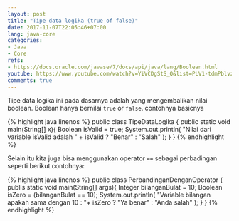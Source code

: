 ```yaml
---
layout: post
title: "Tipe data logika (true of false)"
date: 2017-11-07T22:05:46+07:00
lang: java-core
categories:
- Java
- Core
refs: 
- https://docs.oracle.com/javase/7/docs/api/java/lang/Boolean.html
youtube: https://www.youtube.com/watch?v=YiVCDgStS_Q&list=PLV1-tdmPblvz0NCFYgVQaQEOTWJCjjucO&index=14
comments: true
---
```


Tipe data logika ini pada dasarnya adalah yang mengembalikan nilai boolean. Boolean hanya bernilai `true` or `false`. contohnya basicnya 

{% highlight java linenos %}
public class TipeDataLogika {
    public static void main(String[] x){
        Boolean isValid = true;
        System.out.println(
            "Nilai dari variable isValid adalah " + 
            isValid ? "Benar" : "Salah"
        );
    }
}
{% endhighlight %}

Selain itu kita juga bisa menggunakan operator `==` sebagai perbadingan seperti berikut contohnya: 

{% highlight java linenos %}
public class PerbandinganDenganOperator {
    publis static void main(String[] args){
        Integer bilanganBulat = 10;
        Boolean isZero = (bilanganBulat == 10);
        System.out.println(
            "Variable bilangan apakah sama dengan 10 : "+ 
            isZero ? "Ya benar" : "Anda salah"
        );
    }
}
{% endhighlight %}
